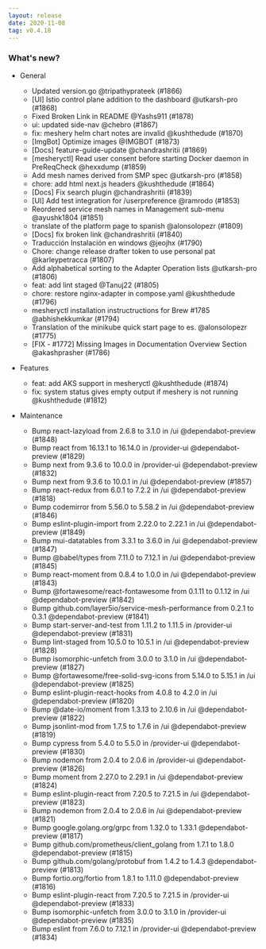 ```yaml
---
layout: release
date: 2020-11-08
tag: v0.4.18
---
```


### What's new?

- General

  - Updated version.go @tripathyprateek (#1866)
  - [UI] Istio control plane addition to the dashboard @utkarsh-pro (#1868)
  - Fixed Broken Link in README @Yashs911 (#1878)
  - ui: updated side-nav @chebro (#1867)
  - fix: meshery helm chart notes are invalid @kushthedude (#1870)
  - [ImgBot] Optimize images @IMGBOT (#1873)
  - [Docs] feature-guide-update @chandrashritii (#1869)
  - [mesheryctl] Read user consent before starting Docker daemon in PreReqCheck @hexxdump (#1859)
  - Add mesh names derived from SMP spec @utkarsh-pro (#1858)
  - chore: add html next.js headers @kushthedude (#1864)
  - [Docs] Fix search plugin @chandrashritii (#1839)
  - [UI] Add test integration for /userpreference @ramrodo (#1853)
  - Reordered service mesh names in Management sub-menu @ayushk1804 (#1851)
  - translate of the platform page to spanish @alonsolopezr (#1809)
  - [Docs] fix broken link @chandrashritii (#1840)
  - Traducción Instalación en windows @jeojhx (#1790)
  - Chore: change release drafter token to use personal pat @karleypetracca (#1807)
  - Add alphabetical sorting to the Adapter Operation lists @utkarsh-pro (#1806)
  - feat: add lint staged @Tanuj22 (#1805)
  - chore: restore nginx-adapter in compose.yaml @kushthedude (#1796)
  - mesheryctl installation instructructions for Brew #1785 @abhishekkumkar (#1794)
  - Translation of the minikube quick start page to es. @alonsolopezr (#1775)
  - [FIX - #1772] Missing Images in Documentation Overview Section @akashprasher (#1786)

- Features

  - feat: add AKS support in mesheryctl @kushthedude (#1874)
  - fix: system status gives empty output if meshery is not running @kushthedude (#1812)

- Maintenance

  - Bump react-lazyload from 2.6.8 to 3.1.0 in /ui @dependabot-preview (#1848)
  - Bump react from 16.13.1 to 16.14.0 in /provider-ui @dependabot-preview (#1829)
  - Bump next from 9.3.6 to 10.0.0 in /provider-ui @dependabot-preview (#1832)
  - Bump next from 9.3.6 to 10.0.1 in /ui @dependabot-preview (#1857)
  - Bump react-redux from 6.0.1 to 7.2.2 in /ui @dependabot-preview (#1818)
  - Bump codemirror from 5.56.0 to 5.58.2 in /ui @dependabot-preview (#1846)
  - Bump eslint-plugin-import from 2.22.0 to 2.22.1 in /ui @dependabot-preview (#1849)
  - Bump mui-datatables from 3.3.1 to 3.6.0 in /ui @dependabot-preview (#1847)
  - Bump @babel/types from 7.11.0 to 7.12.1 in /ui @dependabot-preview (#1845)
  - Bump react-moment from 0.8.4 to 1.0.0 in /ui @dependabot-preview (#1843)
  - Bump @fortawesome/react-fontawesome from 0.1.11 to 0.1.12 in /ui @dependabot-preview (#1842)
  - Bump github.com/layer5io/service-mesh-performance from 0.2.1 to 0.3.1 @dependabot-preview (#1841)
  - Bump start-server-and-test from 1.11.2 to 1.11.5 in /provider-ui @dependabot-preview (#1831)
  - Bump lint-staged from 10.5.0 to 10.5.1 in /ui @dependabot-preview (#1828)
  - Bump isomorphic-unfetch from 3.0.0 to 3.1.0 in /ui @dependabot-preview (#1827)
  - Bump @fortawesome/free-solid-svg-icons from 5.14.0 to 5.15.1 in /ui @dependabot-preview (#1825)
  - Bump eslint-plugin-react-hooks from 4.0.8 to 4.2.0 in /ui @dependabot-preview (#1820)
  - Bump @date-io/moment from 1.3.13 to 2.10.6 in /ui @dependabot-preview (#1822)
  - Bump jsonlint-mod from 1.7.5 to 1.7.6 in /ui @dependabot-preview (#1819)
  - Bump cypress from 5.4.0 to 5.5.0 in /provider-ui @dependabot-preview (#1830)
  - Bump nodemon from 2.0.4 to 2.0.6 in /provider-ui @dependabot-preview (#1826)
  - Bump moment from 2.27.0 to 2.29.1 in /ui @dependabot-preview (#1824)
  - Bump eslint-plugin-react from 7.20.5 to 7.21.5 in /ui @dependabot-preview (#1823)
  - Bump nodemon from 2.0.4 to 2.0.6 in /ui @dependabot-preview (#1821)
  - Bump google.golang.org/grpc from 1.32.0 to 1.33.1 @dependabot-preview (#1817)
  - Bump github.com/prometheus/client_golang from 1.7.1 to 1.8.0 @dependabot-preview (#1815)
  - Bump github.com/golang/protobuf from 1.4.2 to 1.4.3 @dependabot-preview (#1813)
  - Bump fortio.org/fortio from 1.8.1 to 1.11.0 @dependabot-preview (#1816)
  - Bump eslint-plugin-react from 7.20.5 to 7.21.5 in /provider-ui @dependabot-preview (#1833)
  - Bump isomorphic-unfetch from 3.0.0 to 3.1.0 in /provider-ui @dependabot-preview (#1835)
  - Bump eslint from 7.6.0 to 7.12.1 in /provider-ui @dependabot-preview (#1834)
